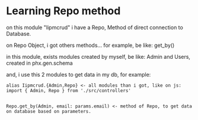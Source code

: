 # Learning Repo method

on this module "Iipmcrud" i have a Repo, Method of direct connection to Database.

on Repo Object, i got others methods...
for example, be like: get_by()

in this module, exists modules created by myself, be like: Admin and Users, created in phx.gen.schema

and, i use this 2 modules to get data in my db, for example:

    alias Iipmcrud.{Admin,Repo} <- all modules than i got, like on js: import { Admin, Repo } from './src/controllers'

    
    Repo.get_by(Admin, email: params.email) <- method of Repo, to get data on database based on parameters.